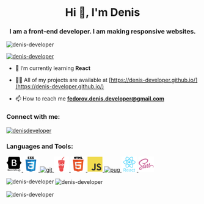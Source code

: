 <h1 align="center">Hi 👋, I'm Denis</h1>
<h3 align="center">I am a front-end developer. I am making responsive websites.</h3>

<p align="left"> <img src="https://komarev.com/ghpvc/?username=denis-developer&label=Profile%20views&color=0e75b6&style=flat" alt="denis-developer" /> </p>

<p align="left"> <a href="https://github.com/ryo-ma/github-profile-trophy"><img src="https://github-profile-trophy.vercel.app/?username=denis-developer" alt="denis-developer" /></a> </p>

- 🌱 I’m currently learning **React**

- 👨‍💻 All of my projects are available at [https://denis-developer.github.io/](https://denis-developer.github.io/)

- 📫 How to reach me **fedorov.denis.developer@gmail.com**

<h3 align="left">Connect with me:</h3>
<p align="left">
<a href="https://linkedin.com/in/denisdeveloper" target="blank"><img align="center" src="https://raw.githubusercontent.com/rahuldkjain/github-profile-readme-generator/master/src/images/icons/Social/linked-in-alt.svg" alt="denisdeveloper" height="30" width="40" /></a>
</p>

<h3 align="left">Languages and Tools:</h3>
<p align="left"> <a href="https://getbootstrap.com" target="_blank" rel="noreferrer"> <img src="https://raw.githubusercontent.com/devicons/devicon/master/icons/bootstrap/bootstrap-plain-wordmark.svg" alt="bootstrap" width="40" height="40"/> </a> <a href="https://www.w3schools.com/css/" target="_blank" rel="noreferrer"> <img src="https://raw.githubusercontent.com/devicons/devicon/master/icons/css3/css3-original-wordmark.svg" alt="css3" width="40" height="40"/> </a> <a href="https://git-scm.com/" target="_blank" rel="noreferrer"> <img src="https://www.vectorlogo.zone/logos/git-scm/git-scm-icon.svg" alt="git" width="40" height="40"/> </a> <a href="https://gulpjs.com" target="_blank" rel="noreferrer"> <img src="https://raw.githubusercontent.com/devicons/devicon/master/icons/gulp/gulp-plain.svg" alt="gulp" width="40" height="40"/> </a> <a href="https://www.w3.org/html/" target="_blank" rel="noreferrer"> <img src="https://raw.githubusercontent.com/devicons/devicon/master/icons/html5/html5-original-wordmark.svg" alt="html5" width="40" height="40"/> </a> <a href="https://developer.mozilla.org/en-US/docs/Web/JavaScript" target="_blank" rel="noreferrer"> <img src="https://raw.githubusercontent.com/devicons/devicon/master/icons/javascript/javascript-original.svg" alt="javascript" width="40" height="40"/> </a> <a href="https://pugjs.org" target="_blank" rel="noreferrer"> <img src="https://cdn.worldvectorlogo.com/logos/pug.svg" alt="pug" width="40" height="40"/> </a> <a href="https://reactjs.org/" target="_blank" rel="noreferrer"> <img src="https://raw.githubusercontent.com/devicons/devicon/master/icons/react/react-original-wordmark.svg" alt="react" width="40" height="40"/> </a> <a href="https://sass-lang.com" target="_blank" rel="noreferrer"> <img src="https://raw.githubusercontent.com/devicons/devicon/master/icons/sass/sass-original.svg" alt="sass" width="40" height="40"/> </a> </p>

<p><img align="left" src="https://github-readme-stats.vercel.app/api/top-langs?username=denis-developer&show_icons=true&locale=en&layout=compact" alt="denis-developer" /></p>

<p>&nbsp;<img align="center" src="https://github-readme-stats.vercel.app/api?username=denis-developer&show_icons=true&locale=en" alt="denis-developer" /></p>

<p><img align="center" src="https://github-readme-streak-stats.herokuapp.com/?user=denis-developer&" alt="denis-developer" /></p>
